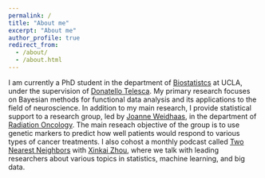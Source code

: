 ```yaml
---
permalink: /
title: "About me"
excerpt: "About me"
author_profile: true
redirect_from: 
  - /about/
  - /about.html
---
```


I am currently a PhD student in the department of [Biostatistcs](https://www.biostat.ucla.edu/) at UCLA, under the supervision of [Donatello Telesca](https://donatello-telesca.com/). My primary research focuses on Bayesian methods for functional data analysis and its applications to the field of neuroscience. In addition to my main research, I provide statistical support to a research group, led by [Joanne Weidhaas](https://www.uclahealth.org/radonc/joanne-weidhaas), in the department of [Radiation Oncology](https://www.uclahealth.org/radonc/). The main reseach objective of the group is to use genetic markers to predict how well patients would respond to various types of cancer treatments. I also cohost a monthly podcast called [Two Nearest Neighbors](https://anchor.fm/twonearestneighbors) with [Xinkai Zhou](https://xinkai-zhou.github.io/), where we talk with leading researchers about various topics in statistics, machine learning, and big data.

